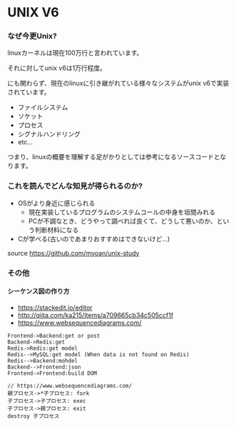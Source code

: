 # UNIX V6

### なぜ今更Unix?

linuxカーネルは現在100万行と言われています。

それに対してunix v6は1万行程度。

にも関わらず、現在のlinuxに引き継がれている様々なシステムがunix v6で実装されています。

* ファイルシステム
* ソケット
* プロセス
* シグナルハンドリング
* etc...

つまり、linuxの概要を理解する足がかりとしては参考になるソースコードとなります。

### これを読んでどんな知見が得られるのか?

* OSがより身近に感じられる
  * 現在実装しているプログラムのシステムコールの中身を垣間みれる
  * PCが不調なとき、どうやって調べれば良くて、どうして悪いのか、という判断材料になる
* Cが学べる(古いのであまりおすすめはできないけど...)

source https://github.com/myoan/unix-study

### その他
#### シーケンス図の作り方

* https://stackedit.io/editor
* http://qiita.com/ka215/items/a709665cb34c505ccf1f
* https://www.websequencediagrams.com/

```sequence
Frontend->Backend:get or post
Backend->Redis:get
Redis->Redis:get model
Redis-->MySQL:get model (When data is not found on Redis)
Redis-->Backend:mohdel
Backend-->Frontend:json
Frontend->Frontend:build DOM
```

```
// https://www.websequencediagrams.com/
親プロセス->*子プロセス: fork
子プロセス->子プロセス: exec
子プロセス->親プロセス: exit
destroy 子プロセス
```
